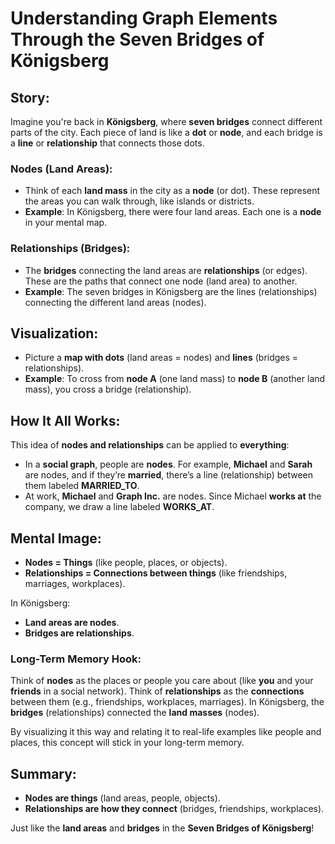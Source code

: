 # Understanding Graph Elements Through the Seven Bridges of Königsberg

## Story:
Imagine you're back in **Königsberg**, where **seven bridges** connect different parts of the city. Each piece of land is like a **dot** or **node**, and each bridge is a **line** or **relationship** that connects those dots.

### Nodes (Land Areas):
- Think of each **land mass** in the city as a **node** (or dot). These represent the areas you can walk through, like islands or districts.
- **Example**: In Königsberg, there were four land areas. Each one is a **node** in your mental map.

### Relationships (Bridges):
- The **bridges** connecting the land areas are **relationships** (or edges). These are the paths that connect one node (land area) to another.
- **Example**: The seven bridges in Königsberg are the lines (relationships) connecting the different land areas (nodes).

## Visualization:
- Picture a **map with dots** (land areas = nodes) and **lines** (bridges = relationships).
- **Example**: To cross from **node A** (one land mass) to **node B** (another land mass), you cross a bridge (relationship).

## How It All Works:
This idea of **nodes and relationships** can be applied to **everything**:
- In a **social graph**, people are **nodes**. For example, **Michael** and **Sarah** are nodes, and if they’re **married**, there’s a line (relationship) between them labeled **MARRIED_TO**.
- At work, **Michael** and **Graph Inc.** are nodes. Since Michael **works at** the company, we draw a line labeled **WORKS_AT**.

## Mental Image:
- **Nodes = Things** (like people, places, or objects).
- **Relationships = Connections between things** (like friendships, marriages, workplaces).

In Königsberg:
- **Land areas are nodes**.
- **Bridges are relationships**.

### Long-Term Memory Hook:
Think of **nodes** as the places or people you care about (like **you** and your **friends** in a social network). Think of **relationships** as the **connections** between them (e.g., friendships, workplaces, marriages). In Königsberg, the **bridges** (relationships) connected the **land masses** (nodes).

By visualizing it this way and relating it to real-life examples like people and places, this concept will stick in your long-term memory.

## Summary:
- **Nodes are things** (land areas, people, objects).
- **Relationships are how they connect** (bridges, friendships, workplaces).

Just like the **land areas** and **bridges** in the **Seven Bridges of Königsberg**!
